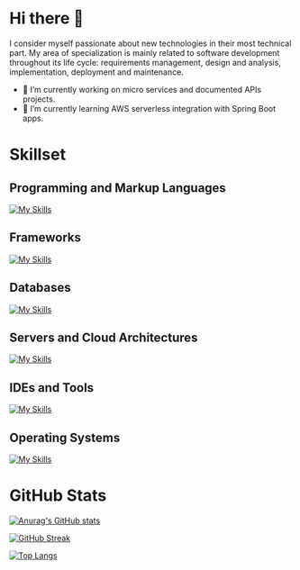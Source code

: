 # Hi there 👋

I consider myself passionate about new technologies in their most technical part. My area of specialization is mainly related to software development throughout its life cycle: requirements management, design and analysis, implementation, deployment and maintenance.

- 🔭 I’m currently working on micro services and documented APIs projects.
- 🌱 I’m currently learning AWS serverless integration with Spring Boot apps.

# Skillset

## Programming and Markup Languages
[![My Skills](https://skillicons.dev/icons?i=java,kotlin,py,js,ts,c,cpp,cs,html,css&perline=5)](https://skillicons.dev)

## Frameworks
[![My Skills](https://skillicons.dev/icons?i=spring,hibernate,bootstrap,discord&perline=5)](https://skillicons.dev)

## Databases
[![My Skills](https://skillicons.dev/icons?i=mysql,postgres,redis,dynamodb,mongodb&perline=5)](https://skillicons.dev)

## Servers and Cloud Architectures
[![My Skills](https://skillicons.dev/icons?i=aws,nginx&perline=5)](https://skillicons.dev)

## IDEs and Tools
[![My Skills](https://skillicons.dev/icons?i=idea,eclipse,visualstudio,vscode,androidstudio,git,github,gitlab,gradle,maven,jenkins,docker,kubernetes&perline=5)](https://skillicons.dev)

## Operating Systems
[![My Skills](https://skillicons.dev/icons?i=linux,raspberrypi&perline=5)](https://skillicons.dev)

# GitHub Stats
[![Anurag's GitHub stats](https://github-readme-stats.vercel.app/api?username=gescof&show_icons=true&theme=dark)](https://github.com/anuraghazra/github-readme-stats)

[![GitHub Streak](https://github-readme-streak-stats.herokuapp.com/?user=gescof&theme=dark)](https://git.io/streak-stats)

[![Top Langs](https://github-readme-stats.vercel.app/api/top-langs/?username=gescof&layout=compact&theme=dark)](https://github.com/anuraghazra/github-readme-stats)

<!--
**Gescof/gescof** is a ✨ _special_ ✨ repository because its `README.md` (this file) appears on your GitHub profile.

Here are some ideas to get you started:

- 🔭 I’m currently working on ...
- 🌱 I’m currently learning ...
- 👯 I’m looking to collaborate on ...
- 🤔 I’m looking for help with ...
- 💬 Ask me about ...
- 📫 How to reach me: ...
- 😄 Pronouns: ...
- ⚡ Fun fact: ...
-->
